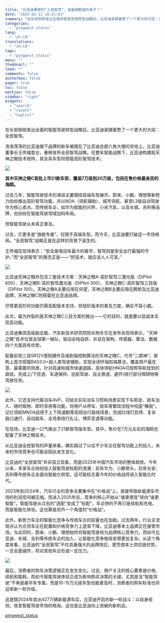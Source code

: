 ```yaml
---
title: "比亚迪要做的“人民智驾”，准备掀翻谁的桌子？"
date: "2025-02-11 10:21:01"
summary: "在长安刚刚发出全面的智能驾驶转型战略后，比亚迪紧跟着憋了一个更大的大招：全民智驾。浩浩荡荡的比亚迪..."
categories:
  - "pingwest_status"
lang:
  - "zh-CN"
translations:
  - "zh-CN"
tags:
  - "pingwest_status"
menu: ""
thumbnail: ""
lead: ""
comments: false
authorbox: false
pager: true
toc: false
mathjax: false
sidebar: "right"
widgets:
  - "search"
  - "recent"
  - "taglist"
---
```


在长安刚刚发出全面的智能驾驶转型战略后，比亚迪紧跟着憋了一个更大的大招：全民智驾。

浩浩荡荡的比亚迪旗下品牌的新车被摆在了比亚迪总部六角大楼的空地上，比亚迪董事长王传福登台，重磅发布全民智驾战略。在整车智能战略下，比亚迪构建起天神之眼技术矩阵，其全系车型将搭载高阶智驾技术。

![](https://cdn.pingwest.com/portal/2025/02/11/rmFSiAi8ecZxPEnp64s_78Hr9K2BE2e8.png?x-oss-process=style/article-body)

**其中天神之眼C首批上市21款车型，覆盖7万级到20万级，包括在售价格最亲民的海鸥。**

过去几年，智能驾驶技术的演进主要围绕高端车型展开。蔚来、小鹏、理想等新势力纷纷推出高阶智驾功能，并以NOA（领航辅助）、城市领航、甚至L3级自动驾驶作为核心卖点。而传统车企，如华为赋能的问界、小米汽车，以及长城、吉利等品牌，也纷纷在智能驾驶领域加码布局。

但智能驾驶从未真正普及。

过去，它更多是“旗舰专属”，仅限于高端车型。而今天，比亚迪要打破这一市场格局。“全民智驾”战略正是在这样的背景下诞生的。

王传福在现场表示：“安全是电动车最大的豪华，智驾则是安全出行最强的守护。”而“全民智驾”的理念正是——“好技术，就应该人人可享。”

![](https://cdn.pingwest.com/portal/2025/02/11/TP1kJddK781sbk2M_6x3fKzdQHx1eAzx.png?x-oss-process=style/article-body)

比亚迪天神之眼共包含三套技术方案：天神之眼A-高阶智驾三激光版（DiPilot 600）、天神之眼B-高阶智驾激光版（DiPilot 300）、天神之眼C-高阶智驾三目版（DiPilot 100）。天神之眼A主要应用在仰望，天神之眼B主要应用在腾势及比亚迪品牌，天神之眼C则搭载在比亚迪品牌。

尽管更高阶的功能仍需高配版本支持，但低阶版本的普及力度，确实不容小觑。

此次，最为炸裂的是天神之眼C三目方案的推出——它的目的，就是要以低成本实现高功能。

比亚迪集团高级副总裁、汽车新技术研究院院长杨冬生在发布会现场表示，“天神之眼”技术位居全球第一梯队，驱动全栈自研，并且在架构、传感器、算法、数据四个方面具有优势。

配备前视三目5R12V感知硬件及端到端控制算法的天神之眼C，代号“二郎神”，架构上首次搭载BAS3.0+超人类驾驶辅助，实现全闭环端到端算法，覆盖用户最在意、最需要的场景。针对高速和城市快速道路，高快领航HNOA可按照导航规划的路径，完成上/下匝道、车道保持、巡航驾驶、自主换道、避开/绕行部分障碍物等驾驶任务。

![](https://cdn.pingwest.com/portal/2025/02/11/782Krs2K3NbY_76AXdb8MrK892mAi4iE.png?x-oss-process=style/article-body)

此外，它还支持代客泊车AVP，可结合实际泊车习惯和场景实现下车即走、锁车泊入、随时取物、即时享用等功能，将用户从停车、锁车等繁琐流程中彻底“解脱”。记忆领航MNOA适用于上下班通勤等高频出行路线场景，完成红绿灯启停、复杂路口通行、自动超车、全场景绕行礼让、博弈变道等功能。

在现场，比亚迪一口气推出了21款智驾版车型。其中，售价在7万元左右的海鸥也配备了天神之眼技术。

从比亚迪全民智驾的声量来看，确实超过了以往不少车企在智驾功能上的投入，未来的市场竞争也可能会因此发生变化。

比亚迪的“全民智驾”并非孤立现象，而是2025年中国汽车市场的整体趋势。今年以来，多家车企纷纷投入智能驾驶标配的浪潮：前有华为、小鹏带头，后有长安、吉利等传统车企全面向智能化转型。这可能标志着今年的价格战将进入智能化时代。

2023年到2024年，汽车行业的竞争主要集中在“价格战”上，直接导致新能源车市场的利润空间被压缩。而进入2025年后，竞争的核心开始从“谁更便宜”转向“谁更智能”。智能驾驶从过去的“选配”变成了“标配”，车企拼的不再只是续航和充电，而是智能化体验。这也算是另外一个角度的“价格战”。

此外，新势力车企的智能化竞争与传统车企的较量也在加剧。过去两年，行业主流观点认为合资车企在配置和价格竞争力上逐渐下降，比亚迪等本土品牌正在接管市场。与此同时，蔚来、小鹏、理想始终将智能驾驶视为品牌核心竞争力，而如今比亚迪、长城、吉利等传统车企的加入，让智能化竞争格局变得更加复杂。从这个角度来看，比亚迪的“全民智驾”不仅具备强大的品牌效应，更凭借本土供应链优势，一旦全面铺开，将对其他车企形成一定压力。

![](https://cdn.pingwest.com/portal/2025/02/11/HMick3_kWBbxmzdSMt3_JFZ124Z7tnDH.png?x-oss-process=style/article-body)

最后，消费者的购车决策逻辑正在发生变化。过去，用户关注的核心要素是价格、续航和能耗，而如今智能驾驶体验正成为影响购买决策的关键。尤其是当“智能驾驶”不再是豪华车专属，而是10-15万元级车型也能普及时，消费者的购车标准也将迎来新一轮升级。

这是既2024年卖出427万辆新能源车后，比亚迪开启的新一轮战斗：以自身规则，改变智能驾驶市场的格局。这也是比亚迪向上突破的新机会。

[pingwest_status](https://www.pingwest.com/a/302229)

